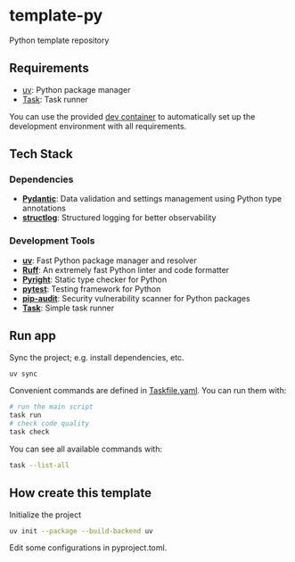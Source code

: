 # template-py

Python template repository

## Requirements

* [uv](https://docs.astral.sh/uv/): Python package manager
* [Task](https://taskfile.dev/): Task runner

You can use the provided [dev container](https://code.visualstudio.com/docs/devcontainers/containers) to automatically set up the development environment with all requirements.

## Tech Stack

### Dependencies
- **[Pydantic](https://docs.pydantic.dev/)**: Data validation and settings management using Python type annotations
- **[structlog](https://www.structlog.org/)**: Structured logging for better observability

### Development Tools
- **[uv](https://docs.astral.sh/uv/)**: Fast Python package manager and resolver
- **[Ruff](https://docs.astral.sh/ruff/)**: An extremely fast Python linter and code formatter
- **[Pyright](https://microsoft.github.io/pyright/#/)**: Static type checker for Python
- **[pytest](https://docs.pytest.org/)**: Testing framework for Python
- **[pip-audit](https://github.com/pypa/pip-audit)**: Security vulnerability scanner for Python packages
- **[Task](https://taskfile.dev/)**: Simple task runner

## Run app

Sync the project; e.g. install dependencies, etc.

```sh
uv sync
```

Convenient commands are defined in [Taskfile.yaml](Taskfile.yaml). You can run them with:

```sh
# run the main script
task run
# check code quality
task check
```

You can see all available commands with:

```sh
task --list-all
```


## How create this template

Initialize the project

```sh
uv init --package --build-backend uv
```

Edit some configurations in pyproject.toml.
